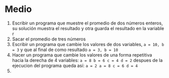 # Medio

1. Escribir un programa que muestre el promedio de dos números enteros, su solución muestra el resultado y otra guarda el resultado en la variable r
2. Sacar el promedio de tres números
3. Escribir un programa que cambie los valores de dos variables, `a = 10, b = 3` y que al final de como resultado `a = 3, b = 10` 
4. Hacer un programa que cambie los valores de una forma repetitiva hacia la derecha de 4 variables: `a = 8 b = 6 c = 4 d = 2` despues de la ejecucion del programa queda así: `a = 2 a = 8 c = 6 d = 4`
5. 
